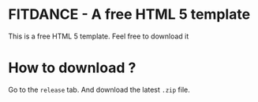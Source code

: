 # FITDANCE - A free HTML 5 template
This is a free HTML 5 template. Feel free to download it

# How to download ?

Go to the `release` tab. And download the latest `.zip` file.